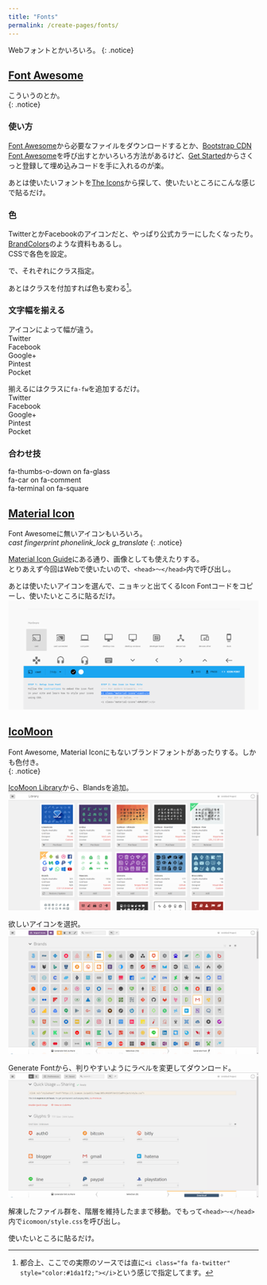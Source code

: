 ```yaml
---
title: "Fonts"
permalink: /create-pages/fonts/
---
```

Webフォントとかいろいろ。
{: .notice}

## [Font Awesome](http://fontawesome.io/)

こういうのとか。  
<i class="fa fa-twitter"></i> 
<i class="fa fa-facebook-official"></i> 
<i class="fa fa-google-plus google"></i> 
<i class="fa fa-pinterest pintest"></i> 
<i class="fa fa-get-pocket pocket"></i>
{: .notice}

### 使い方

[Font Awesome](http://fontawesome.io/)から必要なファイルをダウンロードするとか、[Bootstrap CDN Font Awesome](https://www.bootstrapcdn.com/fontawesome/)を呼び出すとかいろいろ方法があるけど、[Get Started](http://fontawesome.io/get-started/)からさくっと登録して埋め込みコードを手に入れるのが楽。
<script src="https://gist.github.com/laureltreetop/e8c228e14ccb0ee000be506947bf969e.js"></script>

あとは使いたいフォントを[The Icons](http://fontawesome.io/icons/)から探して、使いたいところにこんな感じで貼るだけ。  
<script src="https://gist.github.com/laureltreetop/0a6ea6e1beacd67032e6306f2248fcff.js"></script>

### 色

TwitterとかFacebookのアイコンだと、やっぱり公式カラーにしたくなったり。[BrandColors](https://brandcolors.net/)のような資料もあるし。  
CSSで各色を設定。
<script src="https://gist.github.com/laureltreetop/3757401d0268c747415fb55c94fa1dad.js"></script>
で、それぞれにクラス指定。
<script src="https://gist.github.com/laureltreetop/5af3aca1371f8467834b0a9d25cfee86.js"></script>

あとはクラスを付加すれば色も変わる[^brand-colors]。  
<i class="fa fa-twitter" style="color:#1da1f2;"></i> 
<i class="fa fa-facebook-official facebook" style="color:#3b5998;"></i> 
<i class="fa fa-google-plus google" style="color:#dd4b39;"></i> 
<i class="fa fa-pinterest pintest" style="color:#bd081c;"></i> 
<i class="fa fa-get-pocket pocket" style="color:#ef4056;"></i>

[^brand-colors]:都合上、ここでの実際のソースでは直に`<i class="fa fa-twitter" style="color:#1da1f2;"></i>`という感じで指定してます。

### 文字幅を揃える

アイコンによって幅が違う。  
<i class="fa fa-twitter" style="color:#1da1f2;"></i> Twitter  
<i class="fa fa-facebook-official facebook" style="color:#3b5998;"></i> Facebook  
<i class="fa fa-google-plus google" style="color:#dd4b39;"></i> Google+  
<i class="fa fa-pinterest pintest" style="color:#bd081c;"></i> Pintest  
<i class="fa fa-get-pocket pocket" style="color:#ef4056;"></i> Pocket  

揃えるにはクラスに`fa-fw`を追加するだけ。  
<i class="fa fa-fw fa-twitter" style="color:#1da1f2;"></i> Twitter  
<i class="fa fa-fw fa-facebook-official facebook" style="color:#3b5998;"></i> Facebook  
<i class="fa fa-fw fa-google-plus google" style="color:#dd4b39;"></i> Google+  
<i class="fa fa-fw fa-pinterest pintest" style="color:#bd081c;"></i> Pintest  
<i class="fa fa-fw fa-get-pocket pocket" style="color:#ef4056;"></i> Pocket  

### 合わせ技

<span class="fa-stack fa-lg">
  <i class="fa fa-thumbs-o-down fa-stack-1x"></i>
  <i class="fa fa-ban fa-stack-2x text-danger" style="color:red;"></i>
</span>
fa-thumbs-o-down on fa-glass<br>

<span class="fa-stack fa-lg">
  <i class="fa fa-comment-o fa-stack-2x"></i>
  <i class="fa fa-car fa-stack-1x"></i>
</span>
fa-car on fa-comment<br>

<span class="fa-stack fa-lg">
  <i class="fa fa-square fa-stack-2x"></i>
  <i class="fa fa-refresh fa-spin fa-stack-1x fa-inverse"></i>
</span>
fa-terminal on fa-square<br>

<script src="https://gist.github.com/laureltreetop/97e0a548f23b1c0d60c3e0a51d9348e8.js"></script>

## [Material Icon](https://material.io/icons/)

Font Awesomeに無いアイコンもいろいろ。  
<i class="material-icons">cast</i>
<i class="material-icons purple500">fingerprint</i>
<i class="material-icons">phonelink_lock</i>
<i class="material-icons">g_translate</i>
{: .notice}

[Material Icon Guide](http://google.github.io/material-design-icons/)にある通り、画像としても使えたりする。  
とりあえず今回はWebで使いたいので、`<head>～</head>`内で呼び出し。
<script src="https://gist.github.com/laureltreetop/b4526e7bc9b02bf97d01985de2c5af09.js"></script>

あとは使いたいアイコンを選んで、ニョキッと出てくるIcon Fontコードをコピーし、使いたいところに貼るだけ。
[![Material Icon Select](/assets/images/material-icon-select.png)](/assets/images/material-icon-select.png)

<script src="https://gist.github.com/laureltreetop/d22e06acc4b3df3f276fbfd3fe96685d.js"></script>

## [IcoMoon](https://icomoon.io/)

Font Awesome, Material Iconにもないブランドフォントがあったりする。しかも色付き。  
<span class="icon-hatebu"></span>
<span class="icon-line"></span>
<span class="icon-auth0"></span>
<span class="icon-playstation"></span>
{: .notice}

[IcoMoon Library](https://icomoon.io/app/#/select/library)から、Blandsを追加。
[![IcoMoon Library](/assets/images/icomoon-library.png)](/assets/images/icomoon-library.png)

欲しいアイコンを選択。
[![IcoMoon Brands Select](/assets/images/icomoon-brands-select.png)](/assets/images/icomoon-brands-select.png)

Generate Fontから、判りやすいようにラベルを変更してダウンロード。
[![IcoMoon label](/assets/images/icomoon-set-icon-label.png)](/assets/images/icomoon-set-icon-label.png)

解凍したファイル群を、階層を維持したままで移動。でもって`<head>～</head>`内で`icomoon/style.css`を呼び出し。
<script src="https://gist.github.com/laureltreetop/65876d3d2cab91fa8d90fe0bceed4426.js"></script>

使いたいところに貼るだけ。
<script src="https://gist.github.com/laureltreetop/83b59e657e93eeb0ee48ecb3b69bad94.js"></script>